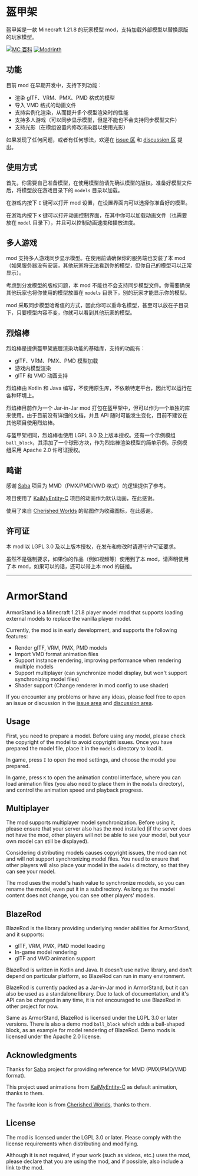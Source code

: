 # 盔甲架

盔甲架是一款 Minecraft 1.21.8 的玩家模型 mod，支持加载外部模型以替换原版的玩家模型。

[![MC 百科](https://img.shields.io/badge/MC_%E7%99%BE%E7%A7%91-blue?style=for-the-badge)](https://www.mcmod.cn/class/20046.html)
[![Modrinth](https://img.shields.io/modrinth/dt/armor-stand?style=for-the-badge&logo=modrinth)](https://modrinth.com/mod/armor-stand)

## 功能

目前 mod 在早期开发中，支持下列功能：

- 渲染 glTF、VRM、PMX、PMD 格式的模型
- 导入 VMD 格式的动画文件
- 支持实例化渲染，从而提升多个模型渲染时的性能
- 支持多人游戏（可以同步显示模型，但是不能也不会支持同步模型文件）
- 支持光影（在模组设置内修改渲染器以使用光影）

如果发现了任何问题，或者有任何想法，欢迎在 [issue 区](https://github.com/fifth-light/ArmorStand/issues) 和 [discussion 区](https://github.com/fifth-light/ArmorStand/discussions) 提出。

## 使用方式

首先，你需要自己准备模型，在使用模型前请先确认模型的版权。准备好模型文件后，将模型放在游戏目录下的 `models` 目录以加载。

在游戏内按下 `I` 键可以打开 mod 设置，在设置界面内可以选择你准备好的模型。

在游戏内按下 `K` 键可以打开动画控制界面，在其中你可以加载动画文件（也需要放在 `model` 目录下），并且可以控制动画速度和播放进度。

## 多人游戏

mod 支持多人游戏同步显示模型。在使用前请确保你的服务端也安装了本 mod（如果服务器没有安装，其他玩家将无法看到你的模型，但你自己的模型可以正常显示）。

考虑到分发模型的版权问题，本 mod 不能也不会支持同步模型文件。你需要确保其他玩家也将你使用的模型放置在 `models` 目录下，别的玩家才能显示你的模型。

mod 采取同步模型哈希值的方式，因此你可以重命名模型，甚至可以放在子目录下，只要模型内容不变，你就可以看到其他玩家的模型。 

## 烈焰棒

烈焰棒是提供盔甲架底层渲染功能的基础库，支持的功能有：

- glTF、VRM、PMX、PMD 模型加载
- 游戏内模型渲染
- glTF 和 VMD 动画支持

烈焰棒由 Kotlin 和 Java 编写，不使用原生库，不依赖特定平台，因此可以运行在各种环境上。

烈焰棒目前作为一个 Jar-in-Jar mod 打包在盔甲架中，但可以作为一个单独的库来使用。由于目前没有详细的文档，并且 API
随时可能发生变化，目前不建议在其他项目使用烈焰棒。

与盔甲架相同，烈焰棒也使用 LGPL 3.0 及上版本授权。还有一个示例模组 `ball_block`，其添加了一个球形方块，作为烈焰棒渲染模型的简单示例。示例模组采用
Apache 2.0 许可证授权。

## 鸣谢

感谢 [Saba](https://github.com/benikabocha/saba) 项目为 MMD（PMX/PMD/VMD 格式）的逻辑提供了参考。

项目使用了 [KaiMyEntity-C](https://github.com/Gengorou-C/KAIMyEntity-C) 项目的动画作为默认动画，在此感谢。

使用了来自 [Cherished Worlds](https://github.com/illusivesoulworks/cherishedworlds) 的贴图作为收藏图标，在此感谢。

## 许可证

本 mod 以 LGPL 3.0 及以上版本授权，在发布和修改时请遵守许可证要求。

虽然不是强制要求，如果你的作品（例如视频等）使用到了本 mod，请声明使用了本 mod，如果可以的话，还可以带上本 mod 的链接。

---

# ArmorStand

ArmorStand is a Minecraft 1.21.8 player model mod that supports loading external models to replace the vanilla player
model.

Currently, the mod is in early development, and supports the following features:

- Render glTF, VRM, PMX, PMD models
- Import VMD format animation files
- Support instance rendering, improving performance when rendering multiple models
- Support multiplayer (can synchronize model display, but won't support synchronizing model files)
- Shader support (Change renderer in mod config to use shader)

If you encounter any problems or have any ideas, please feel free to open an issue or discussion in the [issue area](https://github.com/fifth-light/ArmorStand/issues) and [discussion area](https://github.com/fifth-light/ArmorStand/discussions).

## Usage

First, you need to prepare a model. Before using any model, please check the copyright of the model to avoid copyright issues. Once you have prepared the model file, place it in the `models` directory to load it.

In game, press `I` to open the mod settings, and choose the model you prepared.

In game, press `K` to open the animation control interface, where you can load animation files (you also need to place them in the `models` directory), and control the animation speed and playback progress.

## Multiplayer

The mod supports multiplayer model synchronization. Before using it, please ensure that your server also has the mod installed (if the server does not have the mod, other players will not be able to see your model, but your own model can still be displayed).

Considering distributing models causes copyright issues, the mod can not and will not support synchronizing model files. You need to ensure that other players will also place your model in the `models` directory, so that they can see your model.

The mod uses the model's hash value to synchronize models, so you can rename the model, even put it in a subdirectory. As long as the model content does not change, you can see other players' models.

## BlazeRod

BlazeRod is the library providing underlying render abilities for ArmorStand, and it supports:

- glTF, VRM, PMX, PMD model loading
- In-game model rendering
- glTF and VMD animation support

BlazeRod is written in Kotlin and Java. It doesn't use native library, and don't depend on particular platform, so
BlazeRod can run in many environment.

BlazeRod is currently packed as a Jar-in-Jar mod in ArmorStand, but it can also be used as a standalone library. Due to
lack of documentation, and it's API can be changed in any time, it is not encouraged to use BlazeRod in other project
for now.

Same as ArmorStand, BlazeRod is licensed under the LGPL 3.0 or later versions. There is also a demo mod `ball_block`
which adds a ball-shaped block, as an example for model rendering of BlazeRod. Demo mods is licensed under the Apache
2.0 license.

## Acknowledgments

Thanks for [Saba](https://github.com/benikabocha/saba) project for providing reference for MMD (PMX/PMD/VMD format).

This project used animations from [KaiMyEntity-C](https://github.com/Gengorou-C/KAIMyEntity-C) as default animation,
thanks to them.

The favorite icon is from [Cherished Worlds](https://github.com/illusivesoulworks/cherishedworlds), thanks to them.

## License

The mod is licensed under the LGPL 3.0 or later. Please comply with the license requirements when distributing and modifying.

Although it is not required, if your work (such as videos, etc.) uses the mod, please declare that you are using the mod, and if possible, also include a link to the mod.

